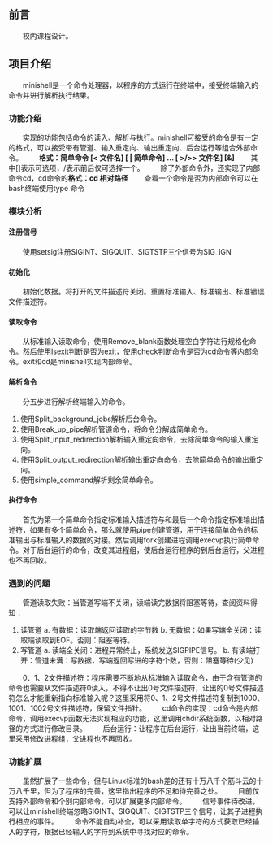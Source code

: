 ## 前言
&emsp;&emsp;校内课程设计。
## 项目介绍
&emsp;&emsp;minishell是一个命令处理器，以程序的方式运行在终端中，接受终端输入的命令并进行解析执行结果。
### 功能介绍
&emsp;&emsp;实现的功能包括命令的读入、解析与执行。minishell可接受的命令是有一定的格式，可以接受带有管道、输入重定向、输出重定向、后台运行等组合外部命令。
&emsp;&emsp;**格式：简单命令 [\< 文件名] [ | 简单命令] ... [ >/>> 文件名] [&]** 
&emsp;&emsp;其中[]表示可选项，/表示前后仅可选择一个。
&emsp;&emsp;除了外部命令外，还实现了内部命令cd，cd命令的**格式：cd 相对路径**
&emsp;&emsp;查看一个命令是否为内部命令可以在bash终端使用type 命令
### 模块分析
#### 注册信号
&emsp;&emsp;使用setsig注册SIGINT、SIGQUIT、SIGTSTP三个信号为SIG_IGN
#### 初始化
&emsp;&emsp;初始化数据。将打开的文件描述符关闭。重置标准输入、标准输出、标准错误文件描述符。
#### 读取命令
&emsp;&emsp;从标准输入读取命令，使用Remove_blank函数处理空白字符进行规格化命令。然后使用Isexit判断是否为exit，使用check判断命令是否为cd命令等内部命令。exit和cd是minishell实现内部命令。
#### 解析命令
&emsp;&emsp;分五步进行解析终端输入的命令。
1. 使用Split_background_jobs解析后台命令。
2. 使用Break_up_pipe解析管道命令，将命令分解成简单命令。
3. 使用Split_input_redirection解析输入重定向命令，去除简单命令的输入重定向。
4. 使用Split_output_redirection解析输出重定向命令，去除简单命令的输出重定向。
5. 使用simple_command解析剩余简单命令。
#### 执行命令
&emsp;&emsp;首先为第一个简单命令指定标准输入描述符与和最后一个命令指定标准输出描述符，如果有多个简单命令，那么就使用pipe创建管道，用于连接简单命令的标准输出与标准输入的数据的对接。然后调用fork创建进程调用execvp执行简单命令。对于后台运行的命令，改变其进程组，使后台运行程序的到后台运行，父进程也不再回收。
### 遇到的问题
&emsp;&emsp;管道读取失败：当管道写端不关闭，读端读完数据将阻塞等待，查阅资料得知：
1. 读管道
		a. 有数据：读取端返回读取的字节数
		b. 无数据：如果写端全关闭：读取端读取到EOF。否则：阻塞等待。
2. 写管道
		a. 读端全关闭：进程异常终止，系统发送SIGPIPE信号。
		b. 有读端打开：管道未满：写数据，写端返回写进的字符个数，否则：阻塞等待(少见)


&emsp;&emsp;0、1、2文件描述符：程序需要不断地从标准输入读取命令，由于含有管道的命令也需要从文件描述符0读入，不得不让出0号文件描述符，让出的0号文件描述符怎么才能重新指向标准输入呢？这里采用将0、1、2号文件描述符复制到1000、1001、1002号文件描述符，保留文件指针。
&emsp;&emsp;cd命令的实现：cd命令是内部命令，调用execvp函数无法实现相应的功能，这里调用chdir系统函数，以相对路径的方式进行修改目录。
&emsp;&emsp;后台运行：让程序在后台运行，让出当前终端，这里采用修改进程组，父进程也不再回收。
### 功能扩展
&emsp;&emsp;虽然扩展了一些命令，但与Linux标准的bash差的还有十万八千个筋斗云的十万八千里，但为了程序的完善，这里指出程序的不足和待完善之处。
&emsp;&emsp;目前仅支持外部命令和个别内部命令，可以扩展更多内部命令。
&emsp;&emsp;信号事件待改进，可以让minishell终端忽略SIGINT、SIGQUIT、SIGTSTP三个信号，让其子进程执行相应的事件。
&emsp;&emsp;命令不能自动补全，可以采用读取单字符的方式获取已经输入的字符，根据已经输入的字符到系统中寻找对应的命令。
